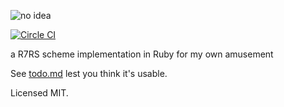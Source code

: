 ![no idea](https://i.imgur.com/e7ArY2r.jpg)

[![Circle CI](https://circleci.com/gh/seven1m/scheme-vm.svg?style=svg)](https://circleci.com/gh/seven1m/scheme-vm)

a R7RS scheme implementation in Ruby for my own amusement

See [todo.md](https://github.com/seven1m/scheme-vm/blob/master/todo.md) lest you think it's usable.

Licensed MIT.
